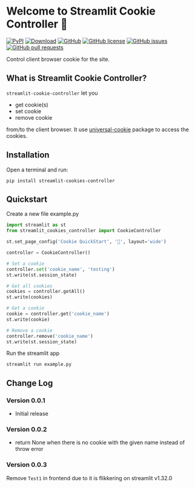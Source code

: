 # Welcome to Streamlit Cookie Controller 🍪

[![PyPI][pypi_badge]][pypi_link]
[![Download][pypi_download_badge]][pypi_link]
[![GitHub][github_badge]][github_link]
[![GitHub license][license_badge]][license_link]
[![GitHub issues][issue_badge]][issue_link]
[![GitHub pull requests][pull_badge]][pull_link]

Control client browser cookie for the site.

## What is Streamlit Cookie Controller?
`streamlit-cookie-controller` let you

- get cookie(s)
- set cookie
- remove cookie

from/to the client browser.
It use [universal-cookie](https://www.npmjs.com/package/universal-cookie) package to access the cookies.


## Installation
Open a terminal and run:
``` terminal
pip install streamlit-cookies-controller
```


## Quickstart
Create a new file example.py
``` python
import streamlit as st
from streamlit_cookies_controller import CookieController

st.set_page_config('Cookie QuickStart', '🍪', layout='wide')

controller = CookieController()

# Set a cookie
controller.set('cookie_name', 'testing')
st.write(st.session_state)

# Get all cookies
cookies = controller.getAll()
st.write(cookies)

# Get a cookie
cookie = controller.get('cookie_name')
st.write(cookie)

# Remove a cookie
controller.remove('cookie_name')
st.write(st.session_state)
```
Run the streamlit app
``` terminal
streamlit run example.py
```


## Change Log
### Version 0.0.1
- Initial release
### Version 0.0.2
- return None when there is no cookie with the given name instead of throw error
### Version 0.0.3
Remove `Test1` in frontend due to it is flikkering on streamlit v1.32.0


[pypi_badge]: https://img.shields.io/pypi/v/streamlit-cookies-controller.svg
[pypi_link]: https://pypi.org/project/streamlit-cookies-controller
[pypi_download_badge]: https://static.pepy.tech/badge/streamlit-cookies-controller
[github_badge]: https://badgen.net/badge/icon/GitHub?icon=github&color=black&label
[github_link]: https://github.com/NathanChen198/streamlit-cookies-controller
[license_badge]: https://img.shields.io/badge/Licence-MIT-gr.svg
[license_link]: https://github.com/NathanChen198/streamlit-cookies-controller/blob/main/LICENSE
[issue_badge]: https://img.shields.io/github/issues/NathanChen198/streamlit-cookies-controller
[issue_link]: https://github.com/NathanChen198/streamlit-cookies-controller/issues
[pull_badge]: https://img.shields.io/github/issues-pr/NathanChen198/streamlit-cookies-controller
[pull_link]: https://github.com/NathanChen198/streamlit-cookies-controller/pulls